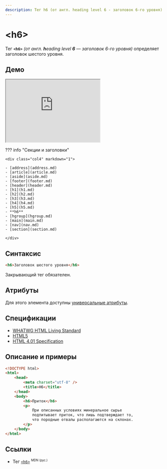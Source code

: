 ```yaml
---
description: Тег h6 (от англ. heading level 6 - заголовок 6-го уровня) определяет заголовок шестого уровня
---
```


# &lt;h6&gt;

Тег **`<h6>`** _(от англ. **h**eading level **6** — заголовок 6-го уровня)_ определяет заголовок шестого уровня.

## Демо

<iframe class="interactive is-tabbed-standard-height" height="200" src="https://interactive-examples.mdn.mozilla.net/pages/tabbed/h1-h6.html" title="MDN Web Docs Interactive Example" loading="lazy" data-readystate="complete"></iframe>

??? info "Секции и заголовки"

    <div class="col4" markdown="1">

    - [address](address.md)
    - [article](article.md)
    - [aside](aside.md)
    - [footer](footer.md)
    - [header](header.md)
    - [h1](h1.md)
    - [h2](h2.md)
    - [h3](h3.md)
    - [h4](h4.md)
    - [h5](h5.md)
    - **h6**
    - [hgroup](hgroup.md)
    - [main](main.md)
    - [nav](nav.md)
    - [section](section.md)

    </div>

## Синтаксис

```html
<h6>Заголовок шестого уровня</h6>
```

Закрывающий тег обязателен.

## Атрибуты

Для этого элемента доступны [универсальные атрибуты](uni-attr.md).

## Спецификации

-   [WHATWG HTML Living Standard](https://html.spec.whatwg.org/multipage/sections.html#the-h1,-h2,-h3,-h4,-h5,-and-h6-elements)
-   [HTML5](http://www.w3.org/TR/html5/sections.html#the-h1,-h2,-h3,-h4,-h5,-and-h6-elements)
-   [HTML 4.01 Specification](http://www.w3.org/TR/html401/struct/global.html#h-7.5.5)

## Описание и примеры

```html
<!DOCTYPE html>
<html>
    <head>
        <meta charset="utf-8" />
        <title>H6</title>
    </head>
    <body>
        <h6>Приток</h6>
        <p>
            При описанных условиях минеральное сырье
            подпитывает приток, что лишь подтверждает то,
            что породные отвалы располагаются на склонах.
        </p>
    </body>
</html>
```

## Ссылки

-   Тег [`<h6>`](https://developer.mozilla.org/ru/docs/Web/HTML/Element/h6) <sup><small>MDN (рус.)</small></sup>
